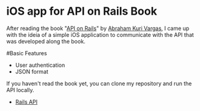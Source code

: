 # iOS app for API on Rails Book

After reading the book "[API on Rails](http://apionrails.icalialabs.com/)" by [Abraham Kuri Vargas](https://github.com/kurenn), I came up with the ideia of a simple iOS application to communicate with the API that was developed along the book.

#Basic Features
  - User authentication
  - JSON format
  
If you haven't read the book yet, you can clone my repository and run the API locally.
  - [Rails API](https://github.com/brunojppb/api_on_rails)